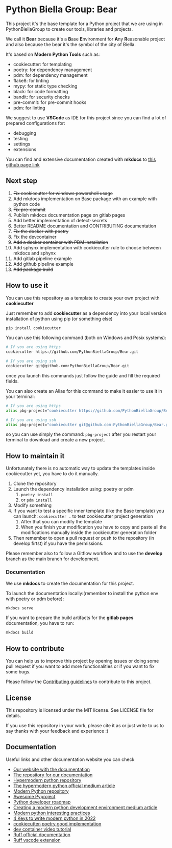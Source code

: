# Python Biella Group: Bear

This project it's the base template for a Python project that we are using in PythonBiellaGroup to create our tools, libraries and projects.

We call it **Bear** because it's a **B**ase **E**nvironment for **A**ny **R**easonable project and also because the bear it's the symbol of the city of Biella.

It's based on **Modern Python Tools** such as:
- cookiecutter: for templating
- poetry: for dependency management
- pdm: for dependency management
- flake8: for linting
- mypy: for static type checking
- black: for code formatting
- bandit: for security checks
- pre-commit: for pre-commit hooks
- pdm: for linting

We suggest to use **VSCode** as IDE for this project since you can find a lot of prepared configurations for:
- debugging
- testing
- settings
- extensions

You can find and extensive documentation created with **mkdocs** to [this github page link](https://pythonbiellagroup.github.io/bear/)

## Next step

1. ~~Fix cookiecutter for windows powershell usage~~
2. Add mkdocs implementation on Base package with an example with python code
3. ~~Fix pre-commit~~
4. Publish mkdocs documentation page on gitlab pages
5. Add better implementation of detect-secrets
6. Better README documentation and CONTRIBUTING documentation
7. ~~Fix the docker with poetry~~
8. Fix the devcontainer
9. ~~Add a docker container with PDM installation~~
10. Add sphynx implementation with cookiecutter rule to choose between mkdocs and sphynx
11. Add gitlab pipeline example
12. Add github pipeline example
13. ~~Add package build~~


## How to use it

You can use this repository as a template to create your own project with **cookiecutter**

Just remember to add **cookiecutter** as a dependency into your local version installation of python using pip (or something else)
```bash
pip install cookiecutter
```

You can use this following command (both on Windows and Posix systems):
```bash
# If you are using https
cookiecutter https://github.com/PythonBiellaGroup/Bear.git

# If you are using ssh
cookiecutter git@github.com:PythonBiellaGroup/Bear.git
```

once you launch this commands just follow the guide and fill the required fields.

You can also create an Alias for this command to make it easier to use it in your terminal:
```bash
# If you are using https
alias pbg-project="cookiecutter https://github.com/PythonBiellaGroup/Bear.git --overwrite-if-exists"

# If you are using ssh
alias pbg-project="cookiecutter git@github.com:PythonBiellaGroup/Bear.git --overwrite-if-exists"
```

so you can use simply the command: `pbg-project` after you restart your terminal to download and create a new project.

## How to maintain it

Unfortunately there is no automatic way to update the templates inside cookiecutter yet, you have to do it manually.

1. Clone the repository
2. Launch the dependency installation using: poetry or pdm
   1. `poetry install`
   2. or `pdm install`
3. Modify something
4. If you want to test a specific inner template (like the Base template) you can launch: `cookiecutter .` to test cookiecutter project generation
   1. After that you can modify the template
   2. When you finish your modification you have to copy and paste all the modifications manually inside the cookiecutter generation folder
5. Then remember to open a pull request or push to the repository (in develop firtst) if you have the permissions.

Please remember also to follow a Gitflow workflow and to use the **develop** branch as the main branch for development.

### Documentation

We use **mkdocs** to create the documentation for this project.

To launch the documentation locally:(remember to install the python env with poetry or pdm before):
```bash
mkdocs serve
```

If you want to prepare the build artifacts for the **gitlab pages** documentation, you have to run:
```bash
mkdocs build
```

## How to contribute

You can help us to improve this project by opening issues or doing some pull request if you want to add more functionalities or if you want to fix some bugs.

Please follow the [Contributing guidelines](CONTRIBUTING.md) to contribute to this project.

## License

This repository is licensed under the MIT license. See LICENSE file for details.

If you use this repository in your work, please cite it as or just write to us to say thanks with your feedback and experience :)

## Documentation

Useful links and other documentation website you can check

- [Our website with the documentation](https://pythonbiellagroup.it)
- [The repository for our documentation](https://github.com/PythonBiellaGroup/doc-website)
- [Hypermodern python repository](https://github.com/cjolowicz/hypermodern-python)
- [The hypermodern python official medium article](https://medium.com/@cjolowicz/hypermodern-python-d44485d9d769)
- [Modern Python repository](https://github.com/rhettinger/modernpython)
- [Awesome Pyproject](https://github.com/carlosperate/awesome-pyproject/blob/master/README.md)
- [Python developer roadmap](https://roadmap.sh/python/)
- [Creating a modern python development environment medium article](https://itnext.io/creating-a-modern-python-development-environment-3d383c944877)
- [Modern python interesting practices](https://www.stuartellis.name/articles/python-modern-practices/)
- [4 Keys to write modern python in 2022](https://www.infoworld.com/article/3648061/4-keys-to-writing-modern-python-in-2022.html)
- [cookiecutter-poetry good implementation](https://github.com/fpgmaas/cookiecutter-poetry)
- [dev container video tutorial](https://www.youtube.com/watch?v=0H2miBK_gAk)
- [Ruff official documentation](https://github.com/charliermarsh/ruff/blob/main/README.md)
- [Ruff vscode extension](https://marketplace.visualstudio.com/items?itemName=charliermarsh.ruff)
